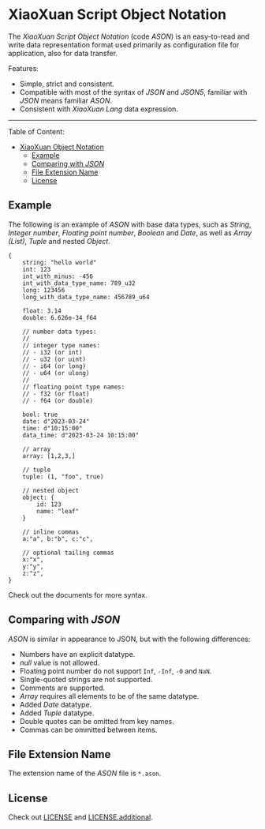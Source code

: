 # XiaoXuan Script Object Notation

The _XiaoXuan Script Object Notation_ (code _ASON_) is an easy-to-read and write data representation format used primarily as configuration file for application, also for data transfer.

Features:

- Simple, strict and consistent.
- Compatible with most of the syntax of _JSON_ and _JSON5_, familiar with _JSON_ means familiar _ASON_.
- Consistent with _XiaoXuan Lang_ data expression.

- - -

Table of Content:

<!-- @import "[TOC]" {cmd="toc" depthFrom=1 depthTo=6 orderedList=false} -->

<!-- code_chunk_output -->

- [XiaoXuan Object Notation](#xiaoxuan-object-notation)
  - [Example](#example)
  - [Comparing with _JSON_](#comparing-with-json)
  - [File Extension Name](#file-extension-name)
  - [License](#license)

<!-- /code_chunk_output -->

## Example

The following is an example of _ASON_ with base data types, such as _String_, _Integer number_, _Floating point number_, _Boolean_ and _Date_, as well as _Array (List)_, _Tuple_ and nested _Object_.

```json5
{
    string: "hello world"
    int: 123
    int_with_minus: -456
    int_with_data_type_name: 789_u32
    long: 123456
    long_with_data_type_name: 456789_u64

    float: 3.14
    double: 6.626e-34_f64

    // number data types:
    //
    // integer type names:
    // - i32 (or int)
    // - u32 (or uint)
    // - i64 (or long)
    // - u64 (or ulong)
    //
    // floating point type names:
    // - f32 (or float)
    // - f64 (or double)

    bool: true
    date: d"2023-03-24"
    time: d"10:15:00"
    data_time: d"2023-03-24 10:15:00"

    // array
    array: [1,2,3,]

    // tuple
    tuple: (1, "foo", true)

    // nested object
    object: {
        id: 123
        name: "leaf"
    }

    // inline commas
    a:"a", b:"b", c:"c",

    // optional tailing commas
    x:"x",
    y:"y",
    z:"z",
}
```

Check out the documents for more syntax.

## Comparing with _JSON_

_ASON_ is similar in appearance to JSON, but with the following differences:

- Numbers have an explicit datatype.
- _null_ value is not allowed.
- Floating point number do not support `Inf`, `-Inf`, `-0` and `NaN`.
- Single-quoted strings are not supported.
- Comments are supported.
- _Array_ requires all elements to be of the same datatype.
- Added _Date_ datatype.
- Added _Tuple_ datatype.
- Double quotes can be omitted from key names.
- Commas can be ommitted between items.

## File Extension Name

The extension name of the _ASON_ file is `*.ason`.

## License

Check out [LICENSE](./LICENSE) and [LICENSE.additional](./LICENSE.additional).
